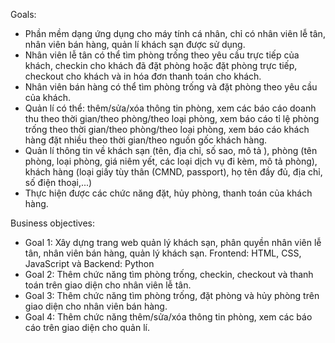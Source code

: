 Goals:
  - Phần mềm dạng ứng dụng cho máy tính cá nhân, chỉ có nhân viên lễ tân, nhân viên bán hàng, quản lí khách sạn được sử dụng.
  - Nhân viên lễ tân có thể tìm phòng trống theo yêu cầu trực tiếp của khách, checkin cho khách đã đặt phòng hoặc đặt phòng trực tiếp, checkout cho khách và in hóa đơn thanh toán cho khách.
  - Nhân viên bán hàng có thể tìm phòng trống và đặt phòng theo yêu cầu của khách.
  - Quản lí có thể: thêm/sửa/xóa thông tin phòng, xem các báo cáo doanh thu theo thời gian/theo phòng/theo loại phòng, xem báo cáo tỉ lệ phòng trống theo thời gian/theo phòng/theo loại phòng, xem báo cáo khách hàng đặt nhiều theo thời gian/theo nguồn gốc khách hàng.
  - Quản lí thông tin về khách sạn (tên, địa chỉ, số sao, mô tả ), phòng (tên phòng, loại phòng, giá niêm yết, các loại dịch vụ đi kèm, mô tả phòng), khách hàng (loại giấy tùy thân (CMND, passport), họ tên đầy đủ, địa chỉ, số điện thoại,...)
  - Thực hiện được các chức năng đặt, hủy phòng, thanh toán của khách hàng.

Business objectives:
  - Goal 1: Xây dựng trang web quản lý khách sạn, phân quyền nhân viên lễ tân, nhân viên bán hàng, quản lý khách sạn. Frontend: HTML, CSS, JavaScript và Backend: Python
  - Goal 2: Thêm chức năng tìm phòng trống, checkin, checkout và thanh toán trên giao diện cho nhân viên lễ tân.
  - Goal 3: Thêm chức năng tìm phòng trống, đặt phòng và hủy phòng trên giao diện cho nhân viên bán hàng.
  - Goal 4: Thêm chức năng thêm/sửa/xóa thông tin phòng, xem các báo cáo trên giao diện cho quản lí.
